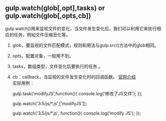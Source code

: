 ## gulp.watch(glob[,opt],tasks) or gulp.watch(glob[,opts,cb])
gulp.watch()用来监视文件的变化，当文件发生变化后，我们可以利用它来执行相应的任务，例如文件压缩丑化等。  
1. glob，要监视的文件匹配模式，规则和用法与gulp.src()方法中的glob相同。
2. opts，配置对象，一般用不到。
3. tasks，数组类型，文件变化后要执行的任务 。 
4. cb：callback，当监视的文件发生变化时的回调函数。 
[官网介绍](https://github.com/gulpjs/gulp/blob/master/docs/API.md#gulpsrcglobs-options)  
实际用例：  

	gulp.task('modifyJS',function(){
		console.log('修改了JS文件');
	});
	
	gulp.watch('3.5/js/*.js',['modifyJS']);
	
	gulp.watch('3.5/js/*.js', function(){
		console.log('modify JS');
	});
